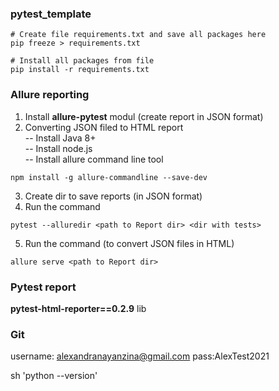 ### pytest_template

``` shell
# Create file requirements.txt and save all packages here
pip freeze > requirements.txt 

# Install all packages from file
pip install -r requirements.txt
```

### Allure reporting
1. Install **allure-pytest** modul (create report in JSON format)
2. Converting JSON filed to HTML report  
-- Install Java 8+  
-- Install node.js  
-- Install allure command line tool
``` shell
npm install -g allure-commandline --save-dev
```
3. Create dir to save reports (in JSON format) 
4. Run the command
``` shell
pytest --alluredir <path to Report dir> <dir with tests>
```  
5. Run the command (to convert JSON files in HTML)  
``` shell
allure serve <path to Report dir>  
```
### Pytest report
**pytest-html-reporter==0.2.9** lib

### Git
username: alexandranayanzina@gmail.com
pass:AlexTest2021


sh 'python --version'



